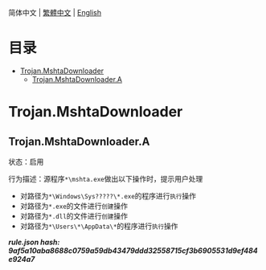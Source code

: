 


  
简体中文 | [繁體中文](README_zh_tw.md) | [English](README_en_us.md)  
  

目录
==

* [Trojan.MshtaDownloader](#trojanmshtadownloader)
	* [Trojan.MshtaDownloader.A](#trojanmshtadownloadera)

# Trojan.MshtaDownloader

## Trojan.MshtaDownloader.A
  
状态：启用

行为描述：源程序`*\mshta.exe`做出以下操作时，提示用户处理
- 对路径为`*\Windows\Sys?????\*.exe`的程序进行`执行`操作
- 对路径为`*.exe`的文件进行`创建`操作
- 对路径为`*.dll`的文件进行`创建`操作
- 对路径为`*\Users\*\AppData\*`的程序进行`执行`操作
  
***rule.json hash: 9af5a10aba8688c0759a59db43479ddd32558715cf3b6905531d9ef484e924a7***